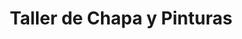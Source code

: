 ---
title: "Taller de Chapa y Pinturas"
url: /posadas/taller-de-chapa-y-pinturas/
shop: Autowerkstatt
---